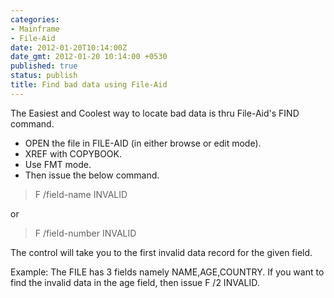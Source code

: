 ```yaml
---
categories:
- Mainframe
- File-Aid
date: 2012-01-20T10:14:00Z
date_gmt: 2012-01-20 10:14:00 +0530
published: true
status: publish
title: Find bad data using File-Aid
---
```


The Easiest and Coolest way to locate bad data is thru File-Aid's FIND command.

- OPEN the file in FILE-AID (in either browse or edit mode).
- XREF with COPYBOOK. 
- Use FMT mode. 
- Then issue the below command.

>F /field-name INVALID 

or

> F /field-number INVALID

The control will take you to the first invalid data record for the given field.

Example: The FILE has 3 fields namely NAME,AGE,COUNTRY. If you want to find the invalid data in the age field, then issue F /2 INVALID.

